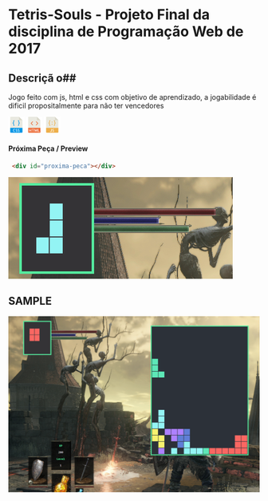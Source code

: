 # Tetris-Souls - Projeto Final da disciplina de Programação Web de 2017 #
## Descriçã o##
Jogo feito com js, html e css com objetivo de aprendizado, a jogabilidade é dificil propositalmente para não ter vencedores

![css](https://github.com/YanMatheus/Tetris-Souls/blob/master/tetris/001-interface.png "css") ![html](https://github.com/YanMatheus/Tetris-Souls/blob/master/tetris/003-html.png "html")
![css](https://github.com/YanMatheus/Tetris-Souls/blob/master/tetris/002-javascript.png "js")

#### Próxima Peça / Preview ####
```html
 <div id="proxima-peca"></div>
```

![preview](https://github.com/YanMatheus/Tetris-Souls/blob/master/tetris/proxima-peca.PNG "css")

## SAMPLE ##
![bkgnd](https://github.com/YanMatheus/Tetris-Souls/blob/master/tetris/tetrisland.PNG "bkgnd")

